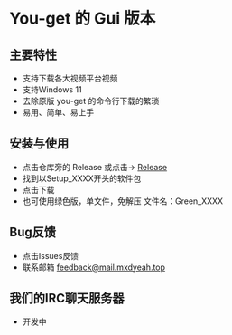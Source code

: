 # You-get 的 Gui 版本

## 主要特性
- 支持下载各大视频平台视频
- 支持Windows 11
- 去除原版 you-get 的命令行下载的繁琐
- 易用、简单、易上手

## 安装与使用
- 点击仓库旁的 Release 或点击→ [Release](https://github.com/mxd0123456/you-get-gui/releases "Release")
- 找到以Setup_XXXX开头的软件包
- 点击下载
- 也可使用绿色版，单文件，免解压 文件名：Green_XXXX

## Bug反馈
- 点击Issues反馈
- 联系邮箱 feedback@mail.mxdyeah.top

## 我们的IRC聊天服务器
- 开发中
